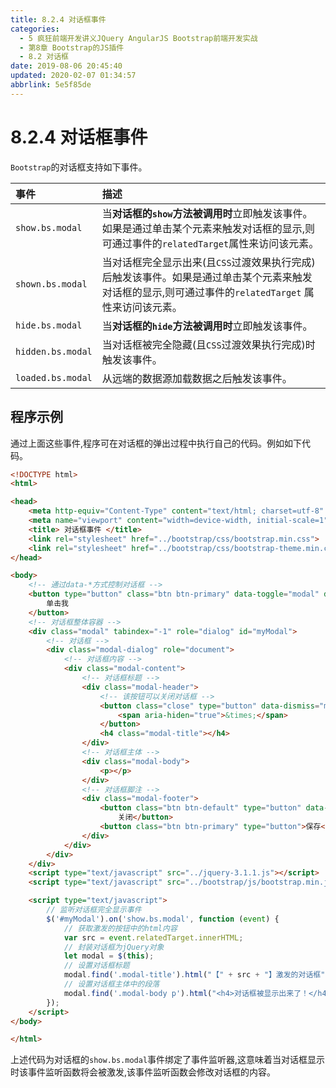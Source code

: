```yaml
---
title: 8.2.4 对话框事件
categories: 
  - 5 疯狂前端开发讲义JQuery AngularJS Bootstrap前端开发实战
  - 第8章 Bootstrap的JS插件
  - 8.2 对话框
date: 2019-08-06 20:45:40
updated: 2020-02-07 01:34:57
abbrlink: 5e5f85de
---
```

# 8.2.4 对话框事件 #
`Bootstrap`的对话框支持如下事件。

|事件|描述|
|:---|:---|
|`show.bs.modal`|当**对话框的`show`方法被调用时**立即触发该事件。如果是通过单击某个元素来触发对话框的显示,则可通过事件的`relatedTarget`属性来访问该元素。|
|`shown.bs.modal`|当对话框完全显示出来(且`CSS`过渡效果执行完成)后触发该事件。如果是通过单击某个元素来触发对话框的显示,则可通过事件的`relatedTarget` 属性来访问该元素。|
|`hide.bs.modal`|当**对话框的`hide`方法被调用时**立即触发该事件。|
|`hidden.bs.modal`|当对话框被完全隐藏(且`CSS`过渡效果执行完成)时触发该事件。|
|`loaded.bs.modal`|从远端的数据源加载数据之后触发该事件。|
## 程序示例 ##
通过上面这些事件,程序可在对话框的弹出过程中执行自己的代码。例如如下代码。
```html
<!DOCTYPE html>
<html>

<head>
    <meta http-equiv="Content-Type" content="text/html; charset=utf-8" />
    <meta name="viewport" content="width=device-width, initial-scale=1">
    <title> 对话框事件 </title>
    <link rel="stylesheet" href="../bootstrap/css/bootstrap.min.css">
    <link rel="stylesheet" href="../bootstrap/css/bootstrap-theme.min.css">
</head>

<body>
    <!-- 通过data-*方式控制对话框 -->
    <button type="button" class="btn btn-primary" data-toggle="modal" data-target="#myModal">
        单击我
    </button>
    <!-- 对话框整体容器 -->
    <div class="modal" tabindex="-1" role="dialog" id="myModal">
        <!-- 对话框 -->
        <div class="modal-dialog" role="document">
            <!-- 对话框内容 -->
            <div class="modal-content">
                <!-- 对话框标题 -->
                <div class="modal-header">
                    <!-- 该按钮可以关闭对话框 -->
                    <button class="close" type="button" data-dismiss="modal">
                        <span aria-hiden="true">&times;</span>
                    </button>
                    <h4 class="modal-title"></h4>
                </div>
                <!-- 对话框主体 -->
                <div class="modal-body">
                    <p></p>
                </div>
                <!-- 对话框脚注 -->
                <div class="modal-footer">
                    <button class="btn btn-default" type="button" data-dismiss="modal">
                        关闭</button>
                    <button class="btn btn-primary" type="button">保存</button>
                </div>
            </div>
        </div>
    </div>
    <script type="text/javascript" src="../jquery-3.1.1.js"></script>
    <script type="text/javascript" src="../bootstrap/js/bootstrap.min.js"></script>

    <script type="text/javascript">
        // 监听对话框完全显示事件
        $('#myModal').on('show.bs.modal', function (event) {
            // 获取激发的按钮中的html内容
            var src = event.relatedTarget.innerHTML;
            // 封装对话框为jQuery对象
            let modal = $(this);
            // 设置对话框标题
            modal.find('.modal-title').html("【" + src + "】激发的对话框")
            // 设置对话框主体中的段落
            modal.find('.modal-body p').html("<h4>对话框被显示出来了！</h4>");
        });
    </script>
</body>

</html>
```
上述代码为对话框的`show.bs.modal`事件绑定了事件监听器,这意味着当对话框显示时该事件监听函数将会被激发,该事件监听函数会修改对话框的内容。


